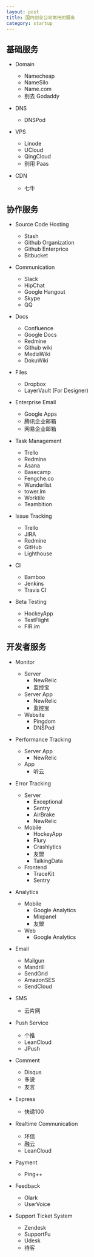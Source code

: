 ```yaml
---
layout: post
title: 国内创业公司常用的服务
category: startup
---
```


## 基础服务

- Domain
     - Namecheap
     - NameSilo
     - Name.com
     - 别去 Godaddy

- DNS
     - DNSPod

- VPS
     - Linode
     - UCloud
     - QingCloud
     - 别用 Paas

- CDN
     - 七牛

## 协作服务

- Source Code Hosting
     - Stash
     - Github Organization
     - Github Enterprice
     - Bitbucket

- Communication
     - Slack
     - HipChat
     - Google Hangout
     - Skype
     - QQ

- Docs
     - Confluence
     - Google Docs
     - Redmine
     - Github wiki
     - MediaWiki
     - DokuWiki

- Files
     - Dropbox
     - LayerVault (For Designer)

- Enterprise Email
     - Google Apps
     - 腾讯企业邮箱
     - 网易企业邮箱

- Task Management
     - Trello
     - Redmine
     - Asana
     - Basecamp
     - Fengche.co
     - Wunderlist
     - tower.im
     - Worktile
     - Teambition

- Issue Tracking
     - Trello
     - JIRA
     - Redmine
     - GitHub
     - Lighthouse

- CI
     - Bamboo
     - Jenkins
     - Travis CI

- Beta Testing
     - HockeyApp
     - TestFlight
     - FIR.im

## 开发者服务

- Monitor
     - Server
          - NewRelic
          - 监控宝
     - Server App
          - NewRelic
          - 监控宝
     - Website
          - Pingdom
          - DNSPod

- Performance Tracking
     - Server App
          - NewRelic
     - App
          - 听云

- Error Tracking
     - Server
          - Exceptional
          - Sentry
          - AirBrake
          - NewRelic
     - Mobile
          - HockeyApp
          - Flury
          - Crashlytics
          - 友盟
          - TalkingData
     - Frontend
          - TraceKit
          - Sentry

- Analytics
     - Mobile
          - Google Analytics
          - Mixpanel
          - 友盟
     - Web
          - Google Analytics

- Email
     - Mailgun
     - Mandrill
     - SendGrid
     - AmazonSES
     - SendCloud

- SMS
     - 云片网

- Push Service
     - 个推
     - LeanCloud
     - JPush

- Comment
     - Disqus
     - 多说
     - 友言

- Express
     - 快递100

- Realtime Communication
     - 环信
     - 融云
     - LeanCloud

- Payment
     - Ping++

- Feedback
     - Olark
     - UserVoice

- Support Ticket System
     - Zendesk
     - SupportFu
     - Udesk
     - 待客

